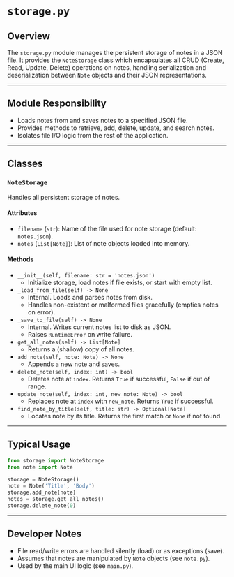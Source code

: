 # `storage.py`

## Overview

The `storage.py` module manages the persistent storage of notes in a JSON file. It provides the `NoteStorage` class which encapsulates all CRUD (Create, Read, Update, Delete) operations on notes, handling serialization and deserialization between `Note` objects and their JSON representations.

---

## Module Responsibility
- Loads notes from and saves notes to a specified JSON file.
- Provides methods to retrieve, add, delete, update, and search notes.
- Isolates file I/O logic from the rest of the application.

---

## Classes

### `NoteStorage`
Handles all persistent storage of notes.

#### Attributes
- `filename` (`str`): Name of the file used for note storage (default: `notes.json`).
- `notes` (`List[Note]`): List of note objects loaded into memory.

#### Methods
- `__init__(self, filename: str = 'notes.json')`
    - Initialize storage, load notes if file exists, or start with empty list.
- `_load_from_file(self) -> None`
    - Internal. Loads and parses notes from disk.
    - Handles non-existent or malformed files gracefully (empties notes on error).
- `_save_to_file(self) -> None`
    - Internal. Writes current notes list to disk as JSON.
    - Raises `RuntimeError` on write failure.
- `get_all_notes(self) -> List[Note]`
    - Returns a (shallow) copy of all notes.
- `add_note(self, note: Note) -> None`
    - Appends a new note and saves.
- `delete_note(self, index: int) -> bool`
    - Deletes note at `index`. Returns `True` if successful, `False` if out of range.
- `update_note(self, index: int, new_note: Note) -> bool`
    - Replaces note at `index` with `new_note`. Returns `True` if successful.
- `find_note_by_title(self, title: str) -> Optional[Note]`
    - Locates note by its title. Returns the first match or `None` if not found.

---

## Typical Usage
```python
from storage import NoteStorage
from note import Note

storage = NoteStorage()
note = Note('Title', 'Body')
storage.add_note(note)
notes = storage.get_all_notes()
storage.delete_note(0)
```

---

## Developer Notes
- File read/write errors are handled silently (load) or as exceptions (save).
- Assumes that notes are manipulated by `Note` objects (see `note.py`).
- Used by the main UI logic (see `main.py`).

